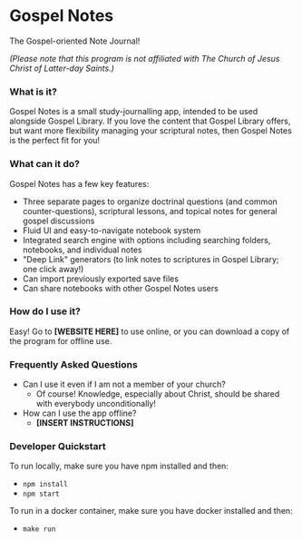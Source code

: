 # Gospel Notes

The Gospel-oriented Note Journal!

_(Please note that this program is not affiliated with The Church of Jesus Christ of Latter-day Saints.)_

### What is it?

Gospel Notes is a small study-journalling app, intended to be used alongside Gospel Library. If you love the content that Gospel Library offers, but want more flexibility managing your scriptural notes, then Gospel Notes is the perfect fit for you!

### What can it do?

Gospel Notes has a few key features:

- Three separate pages to organize doctrinal questions (and common counter-questions), scriptural lessons, and topical notes for general gospel discussions
- Fluid UI and easy-to-navigate notebook system
- Integrated search engine with options including searching folders, notebooks, and individual notes
- "Deep Link" generators (to link notes to scriptures in Gospel Library; one click away!)
- Can import previously exported save files
- Can share notebooks with other Gospel Notes users

### How do I use it?

Easy! Go to **[WEBSITE HERE]** to use online, or you can download a copy of the program for offline use.

### Frequently Asked Questions

- Can I use it even if I am not a member of your church?
  - Of course! Knowledge, especially about Christ, should be shared with everybody unconditionally!
- How can I use the app offline?
  - **[INSERT INSTRUCTIONS]**

### Developer Quickstart

To run locally, make sure you have npm installed and then:

- `npm install`
- `npm start`

To run in a docker container, make sure you have docker installed and then:

- `make run`
